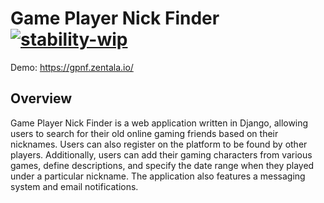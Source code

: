 # Game Player Nick Finder [![stability-wip](https://img.shields.io/badge/stability-wip-lightgrey.svg)](https://github.com/mkenney/software-guides/blob/master/STABILITY-BADGES.md#work-in-progress)

Demo: https://gpnf.zentala.io/

## Overview
Game Player Nick Finder is a web application written in Django, allowing users to search for their old online gaming friends based on their nicknames. Users can also register on the platform to be found by other players. Additionally, users can add their gaming characters from various games, define descriptions, and specify the date range when they played under a particular nickname. The application also features a messaging system and email notifications.

